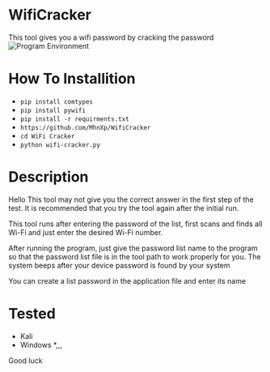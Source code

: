 # WifiCracker
This tool gives you a wifi password by cracking the password
![Program Environment](https://www.uplooder.net/img/image/89/b881027b9f46b22a41046145f369e4a1/Screenshot-(9).png)

# How To Installition

* `pip install comtypes`
* `pip install pywifi`
* `pip install -r requirments.txt`
* `https://github.com/MhnXp/WifiCracker `
* `cd WiFi Cracker `
* `python wifi-cracker.py `

# Description
Hello
This tool may not give you the correct answer in the first step of the test. It is recommended that you try the tool again after the initial run.


This tool runs after entering the password of the list, first scans and finds all Wi-Fi and just enter the desired Wi-Fi number.


After running the program, just give the password list name to the program so that the password list file is in the tool path to work properly for you.
The system beeps after your device password is found by your system

You can create a list password in the application file and enter its name

# Tested 
* Kali
* Windows 
*,,,


Good luck





